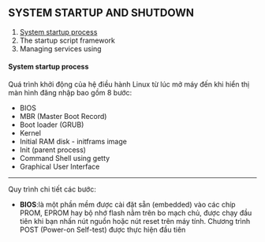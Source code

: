 ## SYSTEM STARTUP AND SHUTDOWN
1. [System startup process](#startup)
2. The startup script framework
3. Managing services using

#### System startup process <a name="startup"></a>
Quá trình khởi động của hệ điều hành Linux từ lúc mở máy đến khi hiển thị màn hình đăng nhập bao gồm 8 bước:
- BIOS
- MBR (Master Boot Record)
- Boot loader (GRUB)
- Kernel
- Initial RAM disk - initframs image
- Init (parent process)
- Command Shell using getty
- Graphical User Interface
***
Quy trình chi tiết các bước:
  - **BIOS**:là một phần mềm được cài đặt sẵn (embedded) vào các chíp PROM, EPROM hay bộ nhớ flash nằm trên bo mạch chủ, 
  được chạy đầu tiên khi bạn nhấn nút nguồn hoặc nút reset trên máy tính. Chương trình 
  POST (Power-on Self-test) được thực hiện đầu tiên
